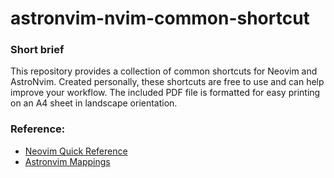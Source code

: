 # astronvim-nvim-common-shortcut

### Short brief

This repository provides a collection of common shortcuts for Neovim and AstroNvim. Created personally, these shortcuts are free to use and can help improve your workflow. The included PDF file is formatted for easy printing on an A4 sheet in landscape orientation.

### Reference:

- [Neovim Quick Reference](https://neovim.io/doc/user/quickref.html#_quick-reference-guide)
- [Astronvim Mappings](https://docs.astronvim.com/mappings)
